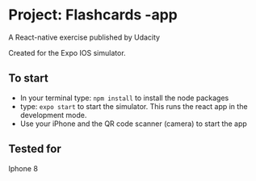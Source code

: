 # Project: Flashcards -app

A React-native exercise published by Udacity

Created for the Expo IOS simulator.

## To start 

* In your terminal type: `npm install` to install the node packages
* type: `expo start` to start the simulator. This runs the react app in the development mode.
* Use your iPhone and the QR code scanner (camera) to start the app

## Tested for

Iphone 8
